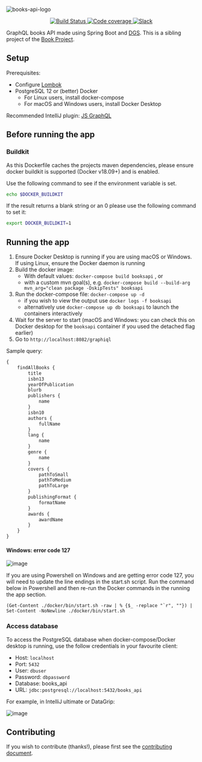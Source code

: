 ![books-api-logo](https://user-images.githubusercontent.com/11173328/147469184-91048518-e48a-47d7-b8f5-01a478c33f46.png)

<p align="center">
  <a href="https://github.com/Project-Books/books-api/actions/workflows/build.yml">
    <img src="https://github.com/Project-Books/books-api/actions/workflows/build.yml/badge.svg" alt="Build Status" />
  </a>
	
  <a href="https://sonarcloud.io/dashboard?id=Project-Books_books-api">
    <img src="https://sonarcloud.io/api/project_badges/measure?project=Project-Books_books-api&metric=coverage" alt="Code coverage" />
  </a>
	
  <a href="https://join.slack.com/t/teambookproject/shared_invite/zt-punc8os7-Iz9PTCAkYcO_0S~XwtO5_A">
    <img src="https://img.shields.io/badge/slack-teambookproject-4A154B?logo=slack" alt="Slack" />
  </a>
</p>

GraphQL books API made using Spring Boot and [DGS](https://netflix.github.io/dgs/). This is a sibling project of the [Book Project](https://github.com/Project-Books/book-project).


## Setup

Prerequisites: 
- Configure [Lombok](https://github.com/Project-Books/book-project/wiki/Troubleshooting#cannot-find-log-statements-or-the-entities-do-not-have-constructors-lombok-errors)
- PostgreSQL 12 or (better) Docker
  - For Linux users, install docker-compose 
  - For macOS and Windows users, install Docker Desktop

Recommended IntelliJ plugin: [JS GraphQL](https://plugins.jetbrains.com/plugin/8097-js-graphql)


## Before running the app

### Buildkit

As this Dockerfile caches the projects maven dependencies, please ensure docker buildkit is supported (Docker v18.09+) and is enabled.

Use the following command to see if the environment variable is set.

```bash
echo $DOCKER_BUILDKIT
``` 

If the result returns a blank string or an 0 please use the following command to set it:

```bash
export DOCKER_BUILDKIT=1
``` 

## Running the app

1. Ensure Docker Desktop is running if you are using macOS or Windows. If using Linux, ensure the Docker daemon is running
1. Build the docker image:
   - With default values: `docker-compose build booksapi` , or
   - with a custom mvn goal(s), e.g. `docker-compose build --build-arg mvn_arg="clean package -DskipTests" booksapi` 
1. Run the docker-compose file: `docker-compose up -d`
   - if you wish to view the output use `docker logs -f booksapi`
   - alternatively use `docker-compose up db booksapi` to launch the containers interactively
3. Wait for the server to start (macOS and Windows: you can check this on Docker desktop for the `booksapi` container if you used the detached flag earlier)
4. Go to `http://localhost:8082/graphiql`

Sample query:
```graphql
{
    findAllBooks {
        title
        isbn13
        yearOfPublication
        blurb
        publishers {
            name
        }
        isbn10
        authors {
            fullName
        }
        lang {
            name
        }
        genre {
            name
        }
        covers {
            pathToSmall
            pathToMedium
            pathToLarge
        }
        publishingFormat {
            formatName
        }
        awards {
            awardName
        }
    }
}
```

#### Windows: error code 127

![image](https://user-images.githubusercontent.com/11173328/141674111-ed0d30a8-10a3-4153-8ff9-24579db65bff.png)

If you are using Powershell on Windows and are getting error code 127, you will need to update the line endings in the start.sh script. Run the command below in Powershell and then re-run the Docker commands in the running the app section.

```
(Get-Content ./docker/bin/start.sh -raw | % {$_ -replace "`r", ""}) | Set-Content -NoNewline ./docker/bin/start.sh
```

### Access database

To access the PostgreSQL database when docker-compose/Docker desktop is running, use the follow credentials in your favourite client:

- Host: `localhost`
- Port: `5432`
- User: `dbuser`
- Password: `dbpassword`
- Database: books_api
- URL: `jdbc:postgresql://localhost:5432/books_api`

For example, in IntelliJ ultimate or DataGrip:

![image](https://user-images.githubusercontent.com/11173328/133380226-6e96a805-bf13-42e5-bcc2-0e39a1ab16a3.png)

## Contributing

If you wish to contribute (thanks!), please first see the [contributing document](https://github.com/Project-Books/books-api/blob/main/CONTRIBUTING.md).
